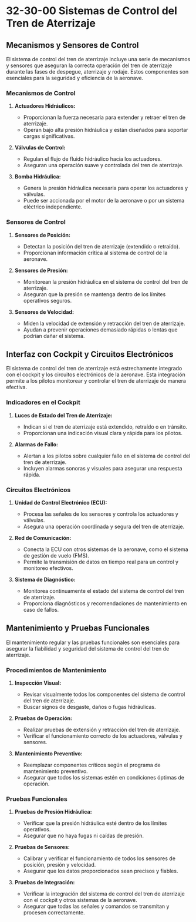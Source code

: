# 32-30-00 Sistemas de Control del Tren de Aterrizaje

## Mecanismos y Sensores de Control

El sistema de control del tren de aterrizaje incluye una serie de mecanismos y sensores que aseguran la correcta operación del tren de aterrizaje durante las fases de despegue, aterrizaje y rodaje. Estos componentes son esenciales para la seguridad y eficiencia de la aeronave.

### Mecanismos de Control

1. **Actuadores Hidráulicos:**
   - Proporcionan la fuerza necesaria para extender y retraer el tren de aterrizaje.
   - Operan bajo alta presión hidráulica y están diseñados para soportar cargas significativas.

2. **Válvulas de Control:**
   - Regulan el flujo de fluido hidráulico hacia los actuadores.
   - Aseguran una operación suave y controlada del tren de aterrizaje.

3. **Bomba Hidráulica:**
   - Genera la presión hidráulica necesaria para operar los actuadores y válvulas.
   - Puede ser accionada por el motor de la aeronave o por un sistema eléctrico independiente.

### Sensores de Control

1. **Sensores de Posición:**
   - Detectan la posición del tren de aterrizaje (extendido o retraído).
   - Proporcionan información crítica al sistema de control de la aeronave.

2. **Sensores de Presión:**
   - Monitorean la presión hidráulica en el sistema de control del tren de aterrizaje.
   - Aseguran que la presión se mantenga dentro de los límites operativos seguros.

3. **Sensores de Velocidad:**
   - Miden la velocidad de extensión y retracción del tren de aterrizaje.
   - Ayudan a prevenir operaciones demasiado rápidas o lentas que podrían dañar el sistema.

## Interfaz con Cockpit y Circuitos Electrónicos

El sistema de control del tren de aterrizaje está estrechamente integrado con el cockpit y los circuitos electrónicos de la aeronave. Esta integración permite a los pilotos monitorear y controlar el tren de aterrizaje de manera efectiva.

### Indicadores en el Cockpit

1. **Luces de Estado del Tren de Aterrizaje:**
   - Indican si el tren de aterrizaje está extendido, retraído o en tránsito.
   - Proporcionan una indicación visual clara y rápida para los pilotos.

2. **Alarmas de Fallo:**
   - Alertan a los pilotos sobre cualquier fallo en el sistema de control del tren de aterrizaje.
   - Incluyen alarmas sonoras y visuales para asegurar una respuesta rápida.

### Circuitos Electrónicos

1. **Unidad de Control Electrónico (ECU):**
   - Procesa las señales de los sensores y controla los actuadores y válvulas.
   - Asegura una operación coordinada y segura del tren de aterrizaje.

2. **Red de Comunicación:**
   - Conecta la ECU con otros sistemas de la aeronave, como el sistema de gestión de vuelo (FMS).
   - Permite la transmisión de datos en tiempo real para un control y monitoreo efectivos.

3. **Sistema de Diagnóstico:**
   - Monitorea continuamente el estado del sistema de control del tren de aterrizaje.
   - Proporciona diagnósticos y recomendaciones de mantenimiento en caso de fallos.

## Mantenimiento y Pruebas Funcionales

El mantenimiento regular y las pruebas funcionales son esenciales para asegurar la fiabilidad y seguridad del sistema de control del tren de aterrizaje.

### Procedimientos de Mantenimiento

1. **Inspección Visual:**
   - Revisar visualmente todos los componentes del sistema de control del tren de aterrizaje.
   - Buscar signos de desgaste, daños o fugas hidráulicas.

2. **Pruebas de Operación:**
   - Realizar pruebas de extensión y retracción del tren de aterrizaje.
   - Verificar el funcionamiento correcto de los actuadores, válvulas y sensores.

3. **Mantenimiento Preventivo:**
   - Reemplazar componentes críticos según el programa de mantenimiento preventivo.
   - Asegurar que todos los sistemas estén en condiciones óptimas de operación.

### Pruebas Funcionales

1. **Pruebas de Presión Hidráulica:**
   - Verificar que la presión hidráulica esté dentro de los límites operativos.
   - Asegurar que no haya fugas ni caídas de presión.

2. **Pruebas de Sensores:**
   - Calibrar y verificar el funcionamiento de todos los sensores de posición, presión y velocidad.
   - Asegurar que los datos proporcionados sean precisos y fiables.

3. **Pruebas de Integración:**
   - Verificar la integración del sistema de control del tren de aterrizaje con el cockpit y otros sistemas de la aeronave.
   - Asegurar que todas las señales y comandos se transmitan y procesen correctamente.

